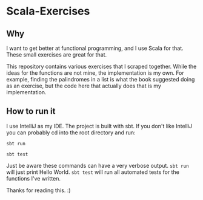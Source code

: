 # Scala-Exercises

## Why
I want to get better at functional programming, and I use Scala for that. These small exercises are great for that. 

This repository contains various exercises that I scraped together. While the ideas for the functions are not mine, the implementation is my own. For example, finding the palindromes in a list is what the book suggested doing as an exercise, but the code here that actually does that is my implementation.

## How to run it
I use IntelliJ as my IDE. The project is built with sbt. If you don't like IntelliJ you can probably cd into the root directory and run:

`sbt run`

`sbt test`  

Just be aware these commands can have a very verbose output. `sbt run` will just print Hello World. `sbt test` will run all automated tests for the functions I've written. 

Thanks for reading this. :)
